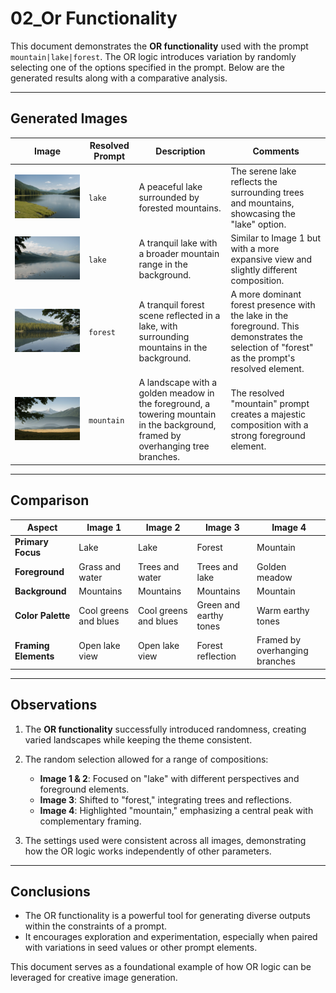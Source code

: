 # **02_Or Functionality**

This document demonstrates the **OR functionality** used with the prompt `mountain|lake|forest`. The OR logic introduces variation by randomly selecting one of the options specified in the prompt. Below are the generated results along with a comparative analysis.

---

## **Generated Images**

| **Image** 			 		  | **Resolved Prompt**  | **Description** 																												  		| **Comments** 																																		|
|---------------------------------|----------------------|--------------------------------------------------------------------------------------------------------------------------------------|---------------------------------------------------------------------------------------------------------------------------------------------------|
| ![Image 1](example1_image1.png) | `lake` 				 | A peaceful lake surrounded by forested mountains. 																			  		| The serene lake reflects the surrounding trees and mountains, showcasing the "lake" option. 														|
| ![Image 2](example1_image2.png) | `lake` 				 | A tranquil lake with a broader mountain range in the background. 																  	| Similar to Image 1 but with a more expansive view and slightly different composition. 															|
| ![Image 3](example1_image3.png) | `forest` 			 | A tranquil forest scene reflected in a lake, with surrounding mountains in the background. 									 		| A more dominant forest presence with the lake in the foreground. This demonstrates the selection of "forest" as the prompt's resolved element.  	|
| ![Image 4](example1_image4.png) | `mountain` 			 | A landscape with a golden meadow in the foreground, a towering mountain in the background, framed by overhanging tree branches. 		| The resolved "mountain" prompt creates a majestic composition with a strong foreground element. 													|

---

## **Comparison**

| **Aspect**        	| **Image 1** 			| **Image 2** 				| **Image 3** 			 | **Image 4** 					  |
|-----------------------|-----------------------|---------------------------|------------------------|--------------------------------|
| **Primary Focus**  	| Lake        			| Lake       				| Forest      			 | Mountain   					  |
| **Foreground**     	| Grass and water 		| Trees and water 			| Trees and lake 		 | Golden meadow 				  |
| **Background**     	| Mountains   			| Mountains   				| Mountains  			 | Mountain    					  |
| **Color Palette**  	| Cool greens and blues | Cool greens and blues 	| Green and earthy tones | Warm earthy tones 			  |
| **Framing Elements**  | Open lake view 		| Open lake view 			| Forest reflection 	 | Framed by overhanging branches |

---

## **Observations**
1. The **OR functionality** successfully introduced randomness, creating varied landscapes while keeping the theme consistent.
2. The random selection allowed for a range of compositions:
   - **Image 1 & 2**: Focused on "lake" with different perspectives and foreground elements.
   - **Image 3**: Shifted to "forest," integrating trees and reflections.
   - **Image 4**: Highlighted "mountain," emphasizing a central peak with complementary framing.

3. The settings used were consistent across all images, demonstrating how the OR logic works independently of other parameters.

---

## **Conclusions**
- The OR functionality is a powerful tool for generating diverse outputs within the constraints of a prompt.  
- It encourages exploration and experimentation, especially when paired with variations in seed values or other prompt elements.

This document serves as a foundational example of how OR logic can be leveraged for creative image generation. 
